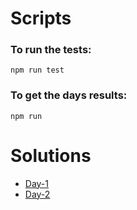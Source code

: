 # Scripts

### To run the tests:

`npm run test`

### To get the days results:

`npm run`

# Solutions

- [Day-1](./src/calendar/day-1)
- [Day-2](./src/calendar/day-2)
